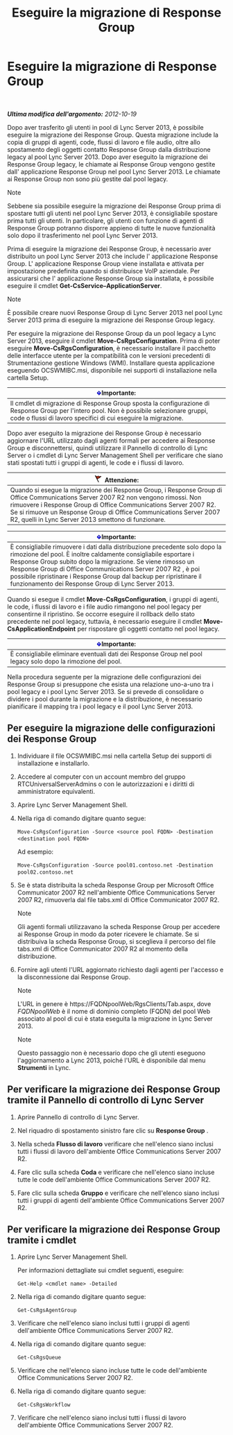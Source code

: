 ﻿---
title: Eseguire la migrazione di Response Group
TOCTitle: Eseguire la migrazione di Response Group
ms:assetid: 5c07bf4b-ad8a-4b83-b970-7d933bb7c4ef
ms:mtpsurl: https://technet.microsoft.com/it-it/library/JJ204931(v=OCS.15)
ms:contentKeyID: 49300669
ms.date: 08/24/2015
mtps_version: v=OCS.15
ms.translationtype: HT
---

# Eseguire la migrazione di Response Group

 

_**Ultima modifica dell'argomento:** 2012-10-19_

Dopo aver trasferito gli utenti in pool di Lync Server 2013, è possibile eseguire la migrazione dei Response Group. Questa migrazione include la copia di gruppi di agenti, code, flussi di lavoro e file audio, oltre allo spostamento degli oggetti contatto Response Group dalla distribuzione legacy al pool Lync Server 2013. Dopo aver eseguito la migrazione dei Response Group legacy, le chiamate ai Response Group vengono gestite dall' applicazione Response Group nel pool Lync Server 2013. Le chiamate ai Response Group non sono più gestite dal pool legacy.


> [!NOTE]
> Sebbene sia possibile eseguire la migrazione dei Response Group prima di spostare tutti gli utenti nel pool Lync Server 2013, è consigliabile spostare prima tutti gli utenti. In particolare, gli utenti con funzione di agenti di Response Group potranno disporre appieno di tutte le nuove funzionalità solo dopo il trasferimento nel pool Lync Server 2013.



Prima di eseguire la migrazione dei Response Group, è necessario aver distribuito un pool Lync Server 2013 che include l' applicazione Response Group. L' applicazione Response Group viene installata e attivata per impostazione predefinita quando si distribuisce VoIP aziendale. Per assicurarsi che l' applicazione Response Group sia installata, è possibile eseguire il cmdlet **Get-CsService–ApplicationServer**.


> [!NOTE]
> È possibile creare nuovi Response Group di Lync Server 2013 nel pool Lync Server 2013 prima di eseguire la migrazione dei Response Group legacy.



Per eseguire la migrazione dei Response Group da un pool legacy a Lync Server 2013, eseguire il cmdlet **Move-CsRgsConfiguration**. Prima di poter eseguire **Move-CsRgsConfiguration**, è necessario installare il pacchetto delle interfacce utente per la compatibilità con le versioni precedenti di Strumentazione gestione Windows (WMI). Installare questa applicazione eseguendo OCSWMIBC.msi, disponibile nei supporti di installazione nella cartella Setup.

<table>
<thead>
<tr class="header">
<th><img src="images/Gg412908.important(OCS.15).gif" title="important" alt="important" />Importante:</th>
</tr>
</thead>
<tbody>
<tr class="odd">
<td>Il cmdlet di migrazione di Response Group sposta la configurazione di Response Group per l'intero pool. Non è possibile selezionare gruppi, code o flussi di lavoro specifici di cui eseguire la migrazione.</td>
</tr>
</tbody>
</table>


Dopo aver eseguito la migrazione dei Response Group è necessario aggiornare l'URL utilizzato dagli agenti formali per accedere ai Response Group e disconnettersi, quindi utilizzare il Pannello di controllo di Lync Server o i cmdlet di Lync Server Management Shell per verificare che siano stati spostati tutti i gruppi di agenti, le code e i flussi di lavoro.

<table>
<thead>
<tr class="header">
<th><img src="images/JJ205186.Caution(OCS.15).gif" title="Caution" alt="Caution" />Attenzione:</th>
</tr>
</thead>
<tbody>
<tr class="odd">
<td>Quando si esegue la migrazione dei Response Group, i Response Group di Office Communications Server 2007 R2 non vengono rimossi. Non rimuovere i Response Group di Office Communications Server 2007 R2. Se si rimuove un Response Group di Office Communications Server 2007 R2, quelli in Lync Server 2013 smettono di funzionare.</td>
</tr>
</tbody>
</table>


<table>
<thead>
<tr class="header">
<th><img src="images/Gg412908.important(OCS.15).gif" title="important" alt="important" />Importante:</th>
</tr>
</thead>
<tbody>
<tr class="odd">
<td>È consigliabile rimuovere i dati dalla distribuzione precedente solo dopo la rimozione del pool. È inoltre caldamente consigliabile esportare i Response Group subito dopo la migrazione. Se viene rimosso un Response Group di Office Communications Server 2007 R2 , è poi possibile ripristinare i Response Group dal backup per ripristinare il funzionamento dei Response Group di Lync Server 2013.</td>
</tr>
</tbody>
</table>


Quando si esegue il cmdlet **Move-CsRgsConfiguration**, i gruppi di agenti, le code, i flussi di lavoro e i file audio rimangono nel pool legacy per consentirne il ripristino. Se occorre eseguire il rollback dello stato precedente nel pool legacy, tuttavia, è necessario eseguire il cmdlet **Move-CsApplicationEndpoint** per rispostare gli oggetti contatto nel pool legacy.

<table>
<thead>
<tr class="header">
<th><img src="images/Gg412908.important(OCS.15).gif" title="important" alt="important" />Importante:</th>
</tr>
</thead>
<tbody>
<tr class="odd">
<td>È consigliabile eliminare eventuali dati dei Response Group nel pool legacy solo dopo la rimozione del pool.</td>
</tr>
</tbody>
</table>


Nella procedura seguente per la migrazione delle configurazioni dei Response Group si presuppone che esista una relazione uno-a-uno tra i pool legacy e i pool Lync Server 2013. Se si prevede di consolidare o dividere i pool durante la migrazione e la distribuzione, è necessario pianificare il mapping tra i pool legacy e il pool Lync Server 2013.

## Per eseguire la migrazione delle configurazioni dei Response Group

1.  Individuare il file OCSWMIBC.msi nella cartella Setup dei supporti di installazione e installarlo.

2.  Accedere al computer con un account membro del gruppo RTCUniversalServerAdmins o con le autorizzazioni e i diritti di amministratore equivalenti.

3.  Aprire Lync Server Management Shell.

4.  Nella riga di comando digitare quanto segue:
    
        Move-CsRgsConfiguration -Source <source pool FQDN> -Destination <destination pool FQDN>
    
    Ad esempio:
    
        Move-CsRgsConfiguration -Source pool01.contoso.net -Destination pool02.contoso.net

5.  Se è stata distribuita la scheda Response Group per Microsoft Office Communicator 2007 R2 nell'ambiente Office Communications Server 2007 R2, rimuoverla dal file tabs.xml di Office Communicator 2007 R2.
    

    > [!NOTE]
    > Gli agenti formali utilizzavano la scheda Response Group per accedere ai Response Group in modo da poter ricevere le chiamate. Se si distribuiva la scheda Response Group, si sceglieva il percorso del file tabs.xml di Office Communicator 2007 R2 al momento della distribuzione.



6.  Fornire agli utenti l'URL aggiornato richiesto dagli agenti per l'accesso e la disconnessione dai Response Group.
    

    > [!NOTE]
    > L'URL in genere è https://FQDNpoolWeb/RgsClients/Tab.aspx, dove <EM>FQDNpoolWeb</EM> è il nome di dominio completo (FQDN) del pool Web associato al pool di cui è stata eseguita la migrazione in Lync Server 2013.

    

    > [!NOTE]
    > Questo passaggio non è necessario dopo che gli utenti eseguono l'aggiornamento a Lync 2013, poiché l'URL è disponibile dal menu <STRONG>Strumenti</STRONG> in Lync.



## Per verificare la migrazione dei Response Group tramite il Pannello di controllo di Lync Server

1.  Aprire Pannello di controllo di Lync Server.

2.  Nel riquadro di spostamento sinistro fare clic su **Response Group** .

3.  Nella scheda **Flusso di lavoro** verificare che nell'elenco siano inclusi tutti i flussi di lavoro dell'ambiente Office Communications Server 2007 R2.

4.  Fare clic sulla scheda **Coda** e verificare che nell'elenco siano incluse tutte le code dell'ambiente Office Communications Server 2007 R2.

5.  Fare clic sulla scheda **Gruppo** e verificare che nell'elenco siano inclusi tutti i gruppi di agenti dell'ambiente Office Communications Server 2007 R2.

## Per verificare la migrazione dei Response Group tramite i cmdlet

1.  Aprire Lync Server Management Shell.
    
    Per informazioni dettagliate sui cmdlet seguenti, eseguire:
    
        Get-Help <cmdlet name> -Detailed

2.  Nella riga di comando digitare quanto segue:
    
        Get-CsRgsAgentGroup

3.  Verificare che nell'elenco siano inclusi tutti i gruppi di agenti dell'ambiente Office Communications Server 2007 R2.

4.  Nella riga di comando digitare quanto segue:
    
        Get-CsRgsQueue

5.  Verificare che nell'elenco siano incluse tutte le code dell'ambiente Office Communications Server 2007 R2.

6.  Nella riga di comando digitare quanto segue:
    
        Get-CsRgsWorkflow

7.  Verificare che nell'elenco siano inclusi tutti i flussi di lavoro dell'ambiente Office Communications Server 2007 R2.

